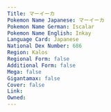 ```yaml
---
﻿Title: マーイーカ
Pokemon Name Japanese: マーイーカ
Pokemon Name German: Iscalar
Pokemon Name English: Inkay
Language Card: Japanese
National Dex Number: 686
Region: Kalos
Regional Form: false
Additional Form: false
Mega: false
Gigantamax: false
Cover: false
Link: 
Owned: 
---
```

